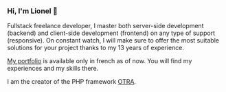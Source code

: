 ### Hi, I'm Lionel 👋

Fullstack freelance developer, I master both server-side development (backend) and client-side development (frontend) on any type of support (responsive). On constant watch, I will make sure to offer the most suitable solutions for your project thanks to my 13 years of experience.

[My portfolio](https://lionel-peramo.com) is available only in french as of now. You will find my experiences and my skills there.

I am the creator of the PHP framework [OTRA](https://github.com/lperamo/otra).
